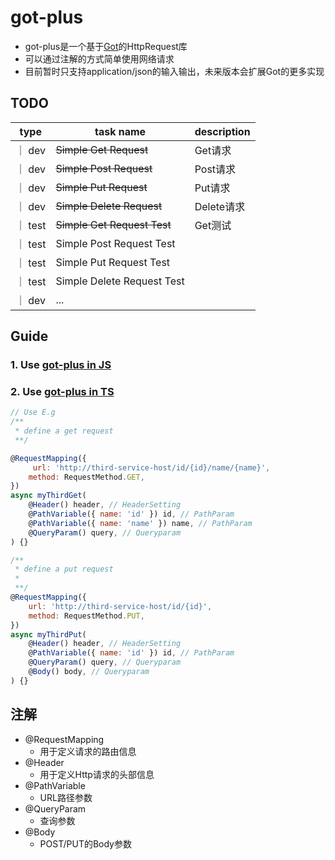 # got-plus

- got-plus是一个基于[Got](https://www.npmjs.com/package/got)的HttpRequest库
- 可以通过注解的方式简单使用网络请求
- 目前暂时只支持application/json的输入输出，未来版本会扩展Got的更多实现

## TODO

|  type   | task name  | description |
|  ----  | ----  | ----  |
｜ dev | ~~Simple Get Request~~ | Get请求 |
｜ dev | ~~Simple Post Request~~ | Post请求 |
｜ dev | ~~Simple Put Request~~ | Put请求 |
｜ dev | ~~Simple Delete Request~~ | Delete请求 |
｜ test | ~~Simple Get Request Test~~ |  Get测试 |
｜ test | Simple Post Request Test |  |
｜ test | Simple Put Request Test |  |
｜ test | Simple Delete Request Test |  |
｜ dev | ... |  |

## Guide

### 1. Use [got-plus in JS](./sample/js/README.md) 
### 2. Use [got-plus in TS](./sample/ts/README.md) 

```js
// Use E.g
/**
 * define a get request
 **/

@RequestMapping({
     url: 'http://third-service-host/id/{id}/name/{name}',
    method: RequestMethod.GET,
})
async myThirdGet(
    @Header() header, // HeaderSetting
    @PathVariable({ name: 'id' }) id, // PathParam
    @PathVariable({ name: 'name' }) name, // PathParam
    @QueryParam() query, // Queryparam
) {}

/**
 * define a put request
 *  
 **/
@RequestMapping({
    url: 'http://third-service-host/id/{id}',
    method: RequestMethod.PUT,
})
async myThirdPut(
    @Header() header, // HeaderSetting
    @PathVariable({ name: 'id' }) id, // PathParam
    @QueryParam() query, // Queryparam
    @Body() body, // Queryparam
) {}
```

## 注解
- @RequestMapping
  - 用于定义请求的路由信息
- @Header
  - 用于定义Http请求的头部信息
- @PathVariable
  - URL路径参数
- @QueryParam
  - 查询参数
- @Body
  - POST/PUT的Body参数